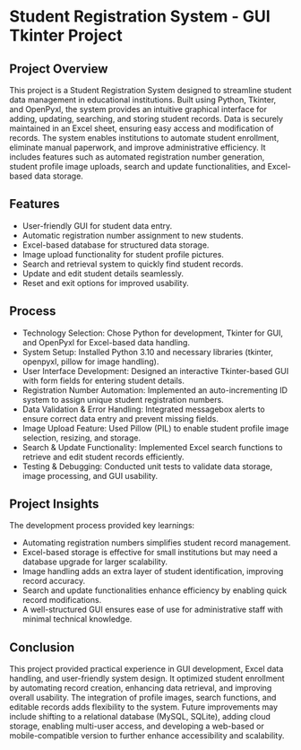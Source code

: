# Student Registration System - GUI Tkinter Project
## Project Overview

This project is a Student Registration System designed to streamline student data management in educational institutions. Built using Python, Tkinter, and OpenPyxl, the system provides an intuitive graphical interface for adding, updating, searching, and storing student records. Data is securely maintained in an Excel sheet, ensuring easy access and modification of records.
The system enables institutions to automate student enrollment, eliminate manual paperwork, and improve administrative efficiency. It includes features such as automated registration number generation, student profile image uploads, search and update functionalities, and Excel-based data storage.

## Features
- User-friendly GUI for student data entry.
- Automatic registration number assignment to new students.
- Excel-based database for structured data storage.
- Image upload functionality for student profile pictures.
- Search and retrieval system to quickly find student records.
- Update and edit student details seamlessly.
- Reset and exit options for improved usability.

## Process
- Technology Selection: Chose Python for development, Tkinter for GUI, and OpenPyxl for Excel-based data handling.
- System Setup: Installed Python 3.10 and necessary libraries (tkinter, openpyxl, pillow for image handling).
- User Interface Development: Designed an interactive Tkinter-based GUI with form fields for entering student details.
- Registration Number Automation: Implemented an auto-incrementing ID system to assign unique student registration numbers.
- Data Validation & Error Handling: Integrated messagebox alerts to ensure correct data entry and prevent missing fields.
- Image Upload Feature: Used Pillow (PIL) to enable student profile image selection, resizing, and storage.
- Search & Update Functionality: Implemented Excel search functions to retrieve and edit student records efficiently.
- Testing & Debugging: Conducted unit tests to validate data storage, image processing, and GUI usability.

## Project Insights
The development process provided key learnings:
- Automating registration numbers simplifies student record management.
- Excel-based storage is effective for small institutions but may need a database upgrade for larger scalability.
- Image handling adds an extra layer of student identification, improving record accuracy.
- Search and update functionalities enhance efficiency by enabling quick record modifications.
- A well-structured GUI ensures ease of use for administrative staff with minimal technical knowledge.

## Conclusion
This project provided practical experience in GUI development, Excel data handling, and user-friendly system design. It optimized student enrollment by automating record creation, enhancing data retrieval, and improving overall usability. The integration of profile images, search functions, and editable records adds flexibility to the system.
Future improvements may include shifting to a relational database (MySQL, SQLite), adding cloud storage, enabling multi-user access, and developing a web-based or mobile-compatible version to further enhance accessibility and scalability.
